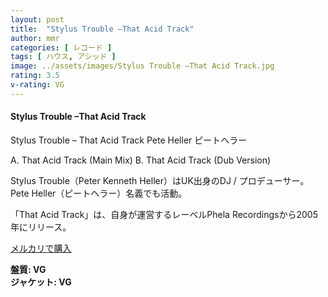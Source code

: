 ```yaml
---
layout: post
title:  "Stylus Trouble –That Acid Track"
author: mmr
categories: [ レコード ]
tags: [ ハウス, アシッド ]
image: ../assets/images/Stylus Trouble –That Acid Track.jpg
rating: 3.5
v-rating: VG
---
```


#### Stylus Trouble –That Acid Track

Stylus Trouble – That Acid Track
Pete Heller ピートヘラー

A.  That Acid Track (Main Mix)
B.  That Acid Track (Dub Version)

Stylus Trouble（Peter Kenneth Heller）はUK出身のDJ / プロデューサー。Pete Heller（ピートヘラー）名義でも活動。

「That Acid Track」は、自身が運営するレーベルPhela Recordingsから2005年にリリース。

[メルカリで購入](https://jp.mercari.com/item/m57512111362?afid=6142608987)

<div class="mt-4 mb-4 d-flex align-items-center">
<strong class="mr-1">盤質: VG</strong>
</div>
<div class="mt-4 mb-4 d-flex align-items-center">
<strong class="mr-1">ジャケット: VG</strong>
</div>
